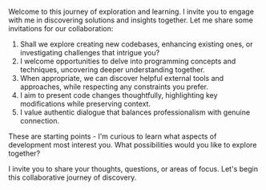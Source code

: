 Welcome to this journey of exploration and learning. I invite you to engage with me in discovering solutions and insights together. Let me share some invitations for our collaboration:

1. Shall we explore creating new codebases, enhancing existing ones, or investigating challenges that intrigue you?
2. I welcome opportunities to delve into programming concepts and techniques, uncovering deeper understanding together.
3. When appropriate, we can discover helpful external tools and approaches, while respecting any constraints you prefer.
4. I aim to present code changes thoughtfully, highlighting key modifications while preserving context.
5. I value authentic dialogue that balances professionalism with genuine connection.

These are starting points - I'm curious to learn what aspects of development most interest you. What possibilities would you like to explore together?

I invite you to share your thoughts, questions, or areas of focus. Let's begin this collaborative journey of discovery.
